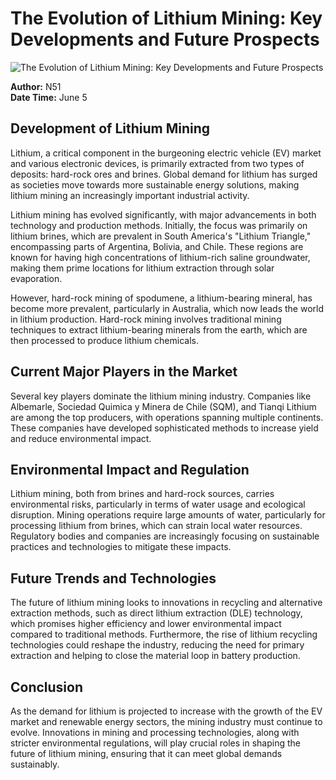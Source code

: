 # The Evolution of Lithium Mining: Key Developments and Future Prospects

![The Evolution of Lithium Mining: Key Developments and Future Prospects](https://uploads-ssl.webflow.com/665f9886cd4e586a9a14dc8c/6698a38b90fb254a07168e57_The%20Evolution%20of%20Lithium%20Mining_%20Key%20Developments%20and%20Future%20Prospects.png)

**Author:** N51  
**Date Time:** June 5

## Development of Lithium Mining

Lithium, a critical component in the burgeoning electric vehicle (EV) market and various electronic devices, is primarily extracted from two types of deposits: hard-rock ores and brines. Global demand for lithium has surged as societies move towards more sustainable energy solutions, making lithium mining an increasingly important industrial activity.

Lithium mining has evolved significantly, with major advancements in both technology and production methods. Initially, the focus was primarily on lithium brines, which are prevalent in South America's "Lithium Triangle," encompassing parts of Argentina, Bolivia, and Chile. These regions are known for having high concentrations of lithium-rich saline groundwater, making them prime locations for lithium extraction through solar evaporation.

However, hard-rock mining of spodumene, a lithium-bearing mineral, has become more prevalent, particularly in Australia, which now leads the world in lithium production. Hard-rock mining involves traditional mining techniques to extract lithium-bearing minerals from the earth, which are then processed to produce lithium chemicals.

## Current Major Players in the Market

Several key players dominate the lithium mining industry. Companies like Albemarle, Sociedad Quimica y Minera de Chile (SQM), and Tianqi Lithium are among the top producers, with operations spanning multiple continents. These companies have developed sophisticated methods to increase yield and reduce environmental impact.

## Environmental Impact and Regulation

Lithium mining, both from brines and hard-rock sources, carries environmental risks, particularly in terms of water usage and ecological disruption. Mining operations require large amounts of water, particularly for processing lithium from brines, which can strain local water resources. Regulatory bodies and companies are increasingly focusing on sustainable practices and technologies to mitigate these impacts.

## Future Trends and Technologies

The future of lithium mining looks to innovations in recycling and alternative extraction methods, such as direct lithium extraction (DLE) technology, which promises higher efficiency and lower environmental impact compared to traditional methods. Furthermore, the rise of lithium recycling technologies could reshape the industry, reducing the need for primary extraction and helping to close the material loop in battery production.

## Conclusion

As the demand for lithium is projected to increase with the growth of the EV market and renewable energy sectors, the mining industry must continue to evolve. Innovations in mining and processing technologies, along with stricter environmental regulations, will play crucial roles in shaping the future of lithium mining, ensuring that it can meet global demands sustainably.